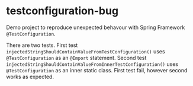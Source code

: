# testconfiguration-bug

Demo project to reproduce unexpected behavour with Spring Framework `@TestConfiguration`.

There are two tests. 
First test `injectedStringShouldContainValueFromTestConfiguration()` uses `@TestConfiguration` as an `@Import` statement. 
Second test `injectedStringShouldContainValueFromInnerTestConfiguration()` uses `@TestConfiguration` as an inner static class.
First test fail, however second works as expected.
